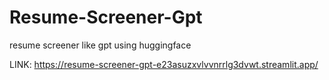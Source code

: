 # Resume-Screener-Gpt
resume screener like gpt using huggingface

LINK: https://resume-screener-gpt-e23asuzxvlvvnrrlg3dvwt.streamlit.app/
